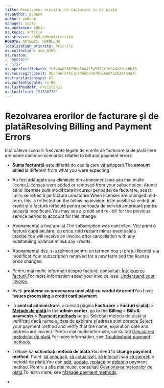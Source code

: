 ```yaml
---
title: Rezolvarea erorilor de facturare și de plată
ms.author: pebaum
author: pebaum
manager: scotv
ms.audience: Admin
ms.topic: article
ms.service: o365-administration
ROBOTS: NOINDEX, NOFOLLOW
localization_priority: Priority
ms.collection: Adm_O365
ms.custom:
- "9003021"
- "5757"
ms.openlocfilehash: 1c126a088b79bc8ad415a5679e18d4da3fde8b15
ms.sourcegitcommit: 8bc60ec34bc1e40685e3976576e04a2623f63a7c
ms.translationtype: HT
ms.contentlocale: ro-RO
ms.lasthandoff: 04/15/2021
ms.locfileid: "51830728"
---
```

# <a name="resolving-billing-and-payment-errors"></a><span data-ttu-id="48614-102">Rezolvarea erorilor de facturare și de plată</span><span class="sxs-lookup"><span data-stu-id="48614-102">Resolving Billing and Payment Errors</span></span>

<span data-ttu-id="48614-103">Iată câteva scenarii frecvente legate de erorile de facturare și de plată</span><span class="sxs-lookup"><span data-stu-id="48614-103">Here are some common scenarios related to bill and payment errors</span></span>

- <span data-ttu-id="48614-104">**Suma facturată** este diferită de cea la care vă așteptați.</span><span class="sxs-lookup"><span data-stu-id="48614-104">The  **amount billed** is different from what you were expecting.</span></span>
- <span data-ttu-id="48614-105">Au fost adăugate sau eliminate din abonament una sau mai multe licențe.</span><span class="sxs-lookup"><span data-stu-id="48614-105">Licenses were added or removed from your subscription.</span></span> <span data-ttu-id="48614-106">Atunci când licențele sunt modificate în cursul perioadei de facturare, acest lucru se reflectă pe factura următoare.</span><span class="sxs-lookup"><span data-stu-id="48614-106">When licenses are changed mid-term, this is reflected on the following invoice.</span></span> <span data-ttu-id="48614-107">Este posibil să vedeți un credit și o factură refăcută pentru perioada de servicii anterioară pentru această modificare.</span><span class="sxs-lookup"><span data-stu-id="48614-107">You may see a credit and re- bill for the previous service period to account for this change.</span></span>
- <span data-ttu-id="48614-108">Abonamentul a fost anulat.</span><span class="sxs-lookup"><span data-stu-id="48614-108">The subscription was cancelled.</span></span> <span data-ttu-id="48614-109">Veți primi o factură după anulare, cu orice sold restant minus eventualele credite.</span><span class="sxs-lookup"><span data-stu-id="48614-109">You will receive an invoice after cancellation with any outstanding balance minus any credits.</span></span>
- <span data-ttu-id="48614-110">Abonamentul dvs. s-a reînnoit pentru un termen nou și prețul licenței s-a modificat.</span><span class="sxs-lookup"><span data-stu-id="48614-110">Your subscription renewed for a new term and the license price changed.</span></span>
- <span data-ttu-id="48614-111">Pentru mai multe informații despre factură, consultați: [Înțelegerea facturii.](https://docs.microsoft.com/microsoft-365/commerce/billing-and-payments/understand-your-invoice2)</span><span class="sxs-lookup"><span data-stu-id="48614-111">For more information about your invoice, see:  [Understand your invoice.](https://docs.microsoft.com/microsoft-365/commerce/billing-and-payments/understand-your-invoice2)</span></span>
- <span data-ttu-id="48614-112">Aveți **probleme cu procesarea unei plăți cu cardul de credit**</span><span class="sxs-lookup"><span data-stu-id="48614-112">You have  **issues processing a credit card payment**</span></span>
- <span data-ttu-id="48614-113">În **centrul administrare**, accesați pagina **Facturare**  >  **Facturi și plăți**  >  **[Metode de plată](https://go.microsoft.com/fwlink/p/?linkid=2018806)**.</span><span class="sxs-lookup"><span data-stu-id="48614-113">In the  **admin center**, go to the  **Billing**  >  **Bills & payments**  >  **[Payment methods](https://go.microsoft.com/fwlink/p/?linkid=2018806)** page.</span></span> <span data-ttu-id="48614-114">Selectați metoda de plată și verificați dacă numele, data de expirare și adresa sunt corecte.</span><span class="sxs-lookup"><span data-stu-id="48614-114">Select your payment method and verify that the name, expiration date and address are correct.</span></span> <span data-ttu-id="48614-115">Pentru mai multe informații, consultați [Depanarea metodelor de plată](https://docs.microsoft.com/microsoft-365/commerce/billing-and-payments/manage-payment-methods#troubleshoot-payment-methods).</span><span class="sxs-lookup"><span data-stu-id="48614-115">For more information, see  [Troubleshoot payment methods](https://docs.microsoft.com/microsoft-365/commerce/billing-and-payments/manage-payment-methods#troubleshoot-payment-methods).</span></span>

- <span data-ttu-id="48614-116">Trebuie să **schimbați metoda de plată**.</span><span class="sxs-lookup"><span data-stu-id="48614-116">You need to  **change payment method**.</span></span> <span data-ttu-id="48614-117">Puteți [să adăugați](https://docs.microsoft.com/microsoft-365/commerce/billing-and-payments/manage-payment-methods?view=o365-worldwide#add-a-payment-method),  [să actualizați](https://docs.microsoft.com/microsoft-365/commerce/billing-and-payments/manage-payment-methods?view=o365-worldwide#update-payment-method-details),  [să înlocuiți](https://docs.microsoft.com/microsoft-365/commerce/billing-and-payments/manage-payment-methods?view=o365-worldwide#replace-a-payment-method) sau [să ștergeți](https://docs.microsoft.com/microsoft-365/commerce/billing-and-payments/manage-payment-methods?view=o365-worldwide#delete-a-payment-method) o metodă de plată.</span><span class="sxs-lookup"><span data-stu-id="48614-117">You can [add](https://docs.microsoft.com/microsoft-365/commerce/billing-and-payments/manage-payment-methods?view=o365-worldwide#add-a-payment-method),  [update](https://docs.microsoft.com/microsoft-365/commerce/billing-and-payments/manage-payment-methods?view=o365-worldwide#update-payment-method-details),  [replace](https://docs.microsoft.com/microsoft-365/commerce/billing-and-payments/manage-payment-methods?view=o365-worldwide#replace-a-payment-method)  or  [delete](https://docs.microsoft.com/microsoft-365/commerce/billing-and-payments/manage-payment-methods?view=o365-worldwide#delete-a-payment-method)  a payment method.</span></span> <span data-ttu-id="48614-118">Pentru a afla mai multe, consultați [Gestionarea metodelor de plată](https://docs.microsoft.com/microsoft-365/commerce/billing-and-payments/manage-payment-methods?view=o365-worldwide).</span><span class="sxs-lookup"><span data-stu-id="48614-118">To learn more, see  [Manage payment methods](https://docs.microsoft.com/microsoft-365/commerce/billing-and-payments/manage-payment-methods?view=o365-worldwide).</span></span>
- 